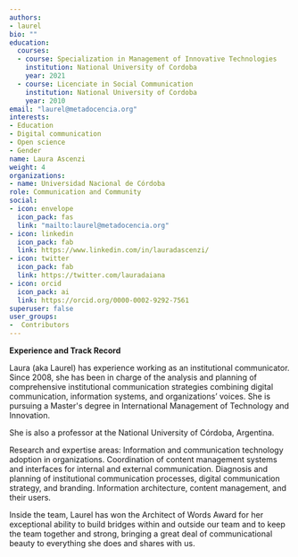 ```yaml
---
authors:
- laurel
bio: ""
education:
  courses:
  - course: Specialization in Management of Innovative Technologies
    institution: National University of Cordoba
    year: 2021
  - course: Licenciate in Social Communication
    institution: National University of Cordoba
    year: 2010
email: "laurel@metadocencia.org"
interests:
- Education
- Digital communication
- Open science
- Gender
name: Laura Ascenzi
weight: 4
organizations:
- name: Universidad Nacional de Córdoba
role: Communication and Community
social:
- icon: envelope
  icon_pack: fas
  link: "mailto:laurel@metadocencia.org"
- icon: linkedin
  icon_pack: fab
  link: https://www.linkedin.com/in/lauradascenzi/
- icon: twitter
  icon_pack: fab
  link: https://twitter.com/lauradaiana
- icon: orcid
  icon_pack: ai
  link: https://orcid.org/0000-0002-9292-7561
superuser: false
user_groups:
-  Contributors
---
```

**Experience and Track Record**

Laura (aka Laurel) has experience working as an institutional communicator. Since 2008, she has been in charge of the analysis and planning of comprehensive institutional communication strategies combining digital communication, information systems, and organizations’ voices. She is pursuing a Master's degree in International Management of Technology and Innovation.

She is also a professor at the National University of Córdoba, Argentina.

Research and expertise areas: Information and communication technology adoption in organizations. Coordination of content management systems and interfaces for internal and external communication. Diagnosis and planning of institutional communication processes, digital communication strategy, and branding. Information architecture, content management, and their users.

Inside the team, Laurel has won the Architect of Words Award for her exceptional ability to build bridges within and outside our team and to keep the team together and strong, bringing a great deal of communicational beauty to everything she does and shares with us.
